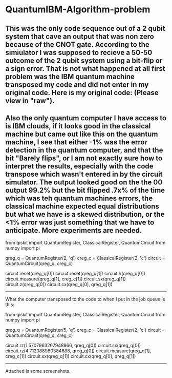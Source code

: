 # QuantumIBM-Algorithm-problem

This was the only code sequence out of a 2 qubit system that cave an output that was non zero because of the CNOT gate.  According to the simiulator I was supposed to recieve a 50-50 outcome of the 2 qubit system using a bit-flip or a sign error.  That is not what happened at all first problem was the IBM quantum machine transposed my code and did not enter in my original code.  Here is my original code:  (Please view in "raw").
-------------
Also the only quantum computer I have access to is IBM clouds, if it looks good in the classical machine but came out like this on the quantum machine, I see that either -1% was the error detection in the quantum computer, and that the bit "Barely flips", or I am not exactly sure how to interpret the results, especially with the code transpose which wasn't entered in by the circuit simulator.  The output looked good on the the 00 output 99.2% but the bit flipped .7x% of the time which was teh quantum machines errors, the classical machine expected equal distributions but what we have is a skewed distribution, or the <1% error was just something that we have to anticipate.  More experiments are needed.
--------------------------------------------------------------------
from qiskit import QuantumRegister, ClassicalRegister, QuantumCircuit
from numpy import pi

qreg_q = QuantumRegister(2, 'q')
creg_c = ClassicalRegister(2, 'c')
circuit = QuantumCircuit(qreg_q, creg_c)

circuit.reset(qreg_q[0])
circuit.reset(qreg_q[1])
circuit.h(qreg_q[0])
circuit.measure(qreg_q[1], creg_c[1])
circuit.sx(qreg_q[1])
circuit.z(qreg_q[0])
circuit.cx(qreg_q[0], qreg_q[1])

----------------------------------
What the computer transposed to the code to when I put in the job queue is this:

from qiskit import QuantumRegister, ClassicalRegister, QuantumCircuit
from numpy import pi

qreg_q = QuantumRegister(5, 'q')
creg_c = ClassicalRegister(2, 'c')
circuit = QuantumCircuit(qreg_q, creg_c)

circuit.rz(1.5707963267948966, qreg_q[0])
circuit.sx(qreg_q[0])
circuit.rz(4.712388980384688, qreg_q[0])
circuit.measure(qreg_q[1], creg_c[1])
circuit.sx(qreg_q[1])
circuit.cx(qreg_q[0], qreg_q[1])


-----------------------------------------

Attached is some screenshots.
